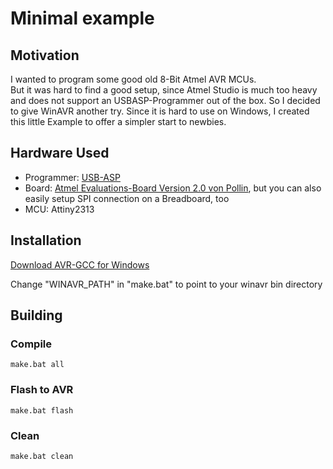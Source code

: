 # Minimal example

## Motivation
I wanted to program some good old 8-Bit Atmel AVR MCUs. <br>
But it was hard to find a good setup, since Atmel Studio is much too heavy and does not support an USBASP-Programmer out of the box. 
So I decided to give WinAVR another try. Since it is hard to use on Windows, I created this little Example to offer a simpler start to newbies.  

## Hardware Used

- Programmer: [USB-ASP](https://www.amazon.de/RoboMall-RBS10025-USBASP-AVR-Programmer/dp/B00QHEM5II)
- Board: [Atmel Evaluations-Board Version 2.0 von Pollin](https://homepages.uni-regensburg.de/~erc24492/AT16_EvalBoardPollin/AtmelEvalBoard.PDF), but you can also easily setup SPI connection on a Breadboard, too
- MCU: Attiny2313

## Installation

[Download AVR-GCC for Windows](https://blog.zakkemble.net/avr-gcc-builds/)

Change "WINAVR_PATH" in "make.bat" to point to your winavr bin directory

## Building

### Compile

```
make.bat all
```

### Flash to AVR

```
make.bat flash
```

### Clean

```
make.bat clean
```

